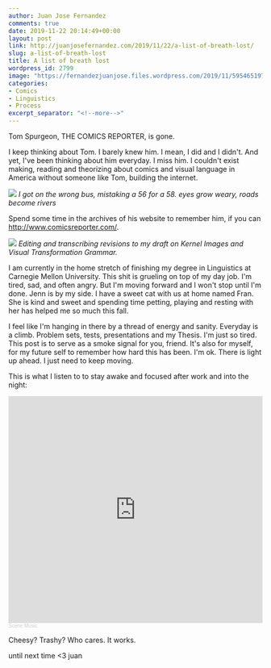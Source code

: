 ```yaml
---
author: Juan Jose Fernandez
comments: true
date: 2019-11-22 20:14:49+00:00
layout: post
link: http://juanjosefernandez.com/2019/11/22/a-list-of-breath-lost/
slug: a-list-of-breath-lost
title: A list of breath lost
wordpress_id: 2799
image: "https://fernandezjuanjose.files.wordpress.com/2019/11/59546519749__cfb60dc3-6d01-4949-957d-b1d0b98f3016.jpg"
categories:
- Comics
- Linguistics
- Process
excerpt_separator: "<!--more-->"
---
```

Tom Spurgeon, THE COMICS REPORTER, is gone.

I keep thinking about Tom. I barely knew him. I mean, I did and I didn't. And yet, I've been thinking about him everyday. I miss him. I couldn't exist making, reading and theorizing about comics and visual language in America without someone like Tom, building the internet.
<!--more-->

![](https://fernandezjuanjose.files.wordpress.com/2019/11/59546519749__cfb60dc3-6d01-4949-957d-b1d0b98f3016.jpg?w=739) *I got on the wrong bus, mistaking a 56 for a 58. eyes grow weary, roads become rivers*


Spend some time in the archives of his website to remember him, if you can http://www.comicsreporter.com/.

![](https://fernandezjuanjose.files.wordpress.com/2019/11/59590467610__ce4b9195-6f41-429d-96ef-56bbb6b4b716.jpg?w=739) *Editing and transcribing revisions to my draft on Kernel Images and Visual Transformation Grammar.*

I am currently in the home stretch of finishing my degree in Linguistics at Carnegie Mellon University. This shit is grueling on top of my day job. I'm tired, sad, and often angry. But I'm moving forward and I won't stop until I'm done. Jenn is by my side. I have a sweet cat with us at home named Fran. She is kind and sweet and spending time petting, playing and resting with her has helped me so much this fall.

I feel like I'm hanging in there by a thread of energy and sanity. Everyday is a climb. Problem sets, tests, presentations and my Thesis. I'm just so tired. This post is to serve as a smoke signal for you, friend. It's also for myself, for my future self to remember how hard this has been. I'm ok. There is light up ahead. I just need to keep moving.

This is what I listen to to stay awake and focused after work and into the night:

<iframe width="100%" height="450" scrolling="no" frameborder="no" allow="autoplay" src="https://w.soundcloud.com/player/?url=https%3A//api.soundcloud.com/users/262789611&color=%23ff5500&auto_play=false&hide_related=false&show_comments=true&show_user=true&show_reposts=false&show_teaser=true"></iframe><div style="font-size: 10px; color: #cccccc;line-break: anywhere;word-break: normal;overflow: hidden;white-space: nowrap;text-overflow: ellipsis; font-family: Interstate,Lucida Grande,Lucida Sans Unicode,Lucida Sans,Garuda,Verdana,Tahoma,sans-serif;font-weight: 100;"><a href="https://soundcloud.com/scene_music" title="Scene Music" target="_blank" style="color: #cccccc; text-decoration: none;">Scene Music</a></div>

Cheesy? Trashy? Who cares. It works.

until next time <3
juan
